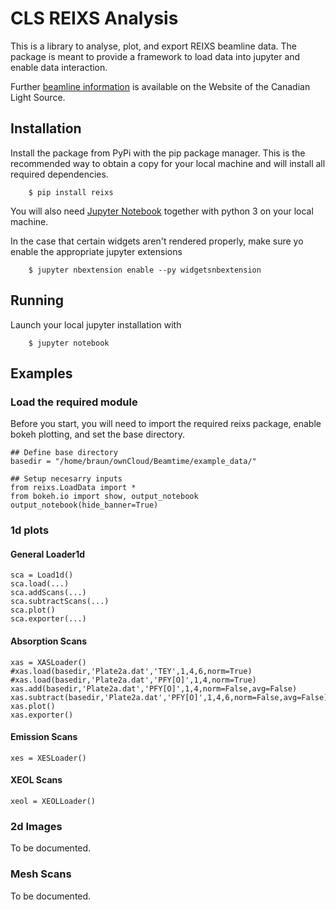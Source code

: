 # CLS REIXS Analysis

This is a library to analyse, plot, and export REIXS beamline data. The package is meant to provide a framework to load data into jupyter and enable data interaction.

Further [beamline information](https://reixs.leightsource.ca/) is available on the Website of the Canadian Light Source.

## Installation
Install the package from PyPi with the pip package manager. This is the recommended way to obtain a copy for your local machine and will install all required dependencies.
```
    $ pip install reixs
```
You will also need [Jupyter Notebook](https://github.com/jupyter) together with python 3 on your local machine.

In the case that certain widgets aren't rendered properly, make sure yo enable the appropriate jupyter extensions
```
    $ jupyter nbextension enable --py widgetsnbextension
```

## Running
Launch your local jupyter installation with
```
    $ jupyter notebook
```

## Examples
### Load the required module
Before you start, you will need to import the required reixs package, enable bokeh plotting, and set the base directory.

```
## Define base directory
basedir = "/home/braun/ownCloud/Beamtime/example_data/"

## Setup necesarry inputs
from reixs.LoadData import *
from bokeh.io import show, output_notebook
output_notebook(hide_banner=True)
```

### 1d plots
#### General Loader1d
```
sca = Load1d()
sca.load(...)
sca.addScans(...)
sca.subtractScans(...)
sca.plot()
sca.exporter(...)
```

#### Absorption Scans
```
xas = XASLoader()
#xas.load(basedir,'Plate2a.dat','TEY',1,4,6,norm=True)
#xas.load(basedir,'Plate2a.dat','PFY[O]',1,4,norm=True)
xas.add(basedir,'Plate2a.dat','PFY[O]',1,4,norm=False,avg=False)
xas.subtract(basedir,'Plate2a.dat','PFY[O]',1,4,6,norm=False,avg=False)
xas.plot()
xas.exporter()
```

#### Emission Scans
```
xes = XESLoader()
```

#### XEOL Scans
```
xeol = XEOLLoader()
```
### 2d Images
To be documented.

### Mesh Scans
To be documented.